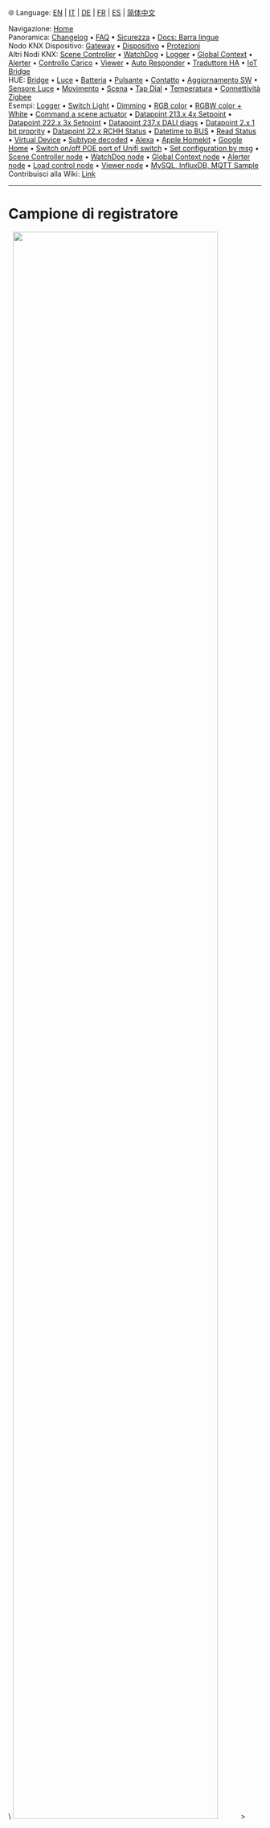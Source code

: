 🌐 Language: [EN](/node-red-contrib-knx-ultimate/wiki/Logger-Sample) | [IT](/node-red-contrib-knx-ultimate/wiki/it-Logger-Sample) | [DE](/node-red-contrib-knx-ultimate/wiki/de-Logger-Sample) | [FR](/node-red-contrib-knx-ultimate/wiki/fr-Logger-Sample) | [ES](/node-red-contrib-knx-ultimate/wiki/es-Logger-Sample) | [简体中文](/node-red-contrib-knx-ultimate/wiki/zh-CN-Logger-Sample)
<!-- NAV START -->
Navigazione: [Home](/node-red-contrib-knx-ultimate/wiki/it-Home)  
Panoramica: [Changelog](https://github.com/Supergiovane/node-red-contrib-knx-ultimate/blob/master/CHANGELOG.md) • [FAQ](/node-red-contrib-knx-ultimate/wiki/it-FAQ-Troubleshoot) • [Sicurezza](/node-red-contrib-knx-ultimate/wiki/it-SECURITY) • [Docs: Barra lingue](/node-red-contrib-knx-ultimate/wiki/it-Docs-Language-Bar)  
Nodo KNX Dispositivo: [Gateway](/node-red-contrib-knx-ultimate/wiki/it-Gateway-configuration) • [Dispositivo](/node-red-contrib-knx-ultimate/wiki/it-Device) • [Protezioni](/node-red-contrib-knx-ultimate/wiki/it-Protections)  
Altri Nodi KNX: [Scene Controller](/node-red-contrib-knx-ultimate/wiki/it-SceneController-Configuration) • [WatchDog](/node-red-contrib-knx-ultimate/wiki/it-WatchDog-Configuration) • [Logger](/node-red-contrib-knx-ultimate/wiki/it-Logger-Configuration) • [Global Context](/node-red-contrib-knx-ultimate/wiki/it-GlobalVariable) • [Alerter](/node-red-contrib-knx-ultimate/wiki/it-Alerter-Configuration) • [Controllo Carico](/node-red-contrib-knx-ultimate/wiki/it-LoadControl-Configuration) • [Viewer](/node-red-contrib-knx-ultimate/wiki/it-knxUltimateViewer) • [Auto Responder](/node-red-contrib-knx-ultimate/wiki/it-KNXAutoResponder) • [Traduttore HA](/node-red-contrib-knx-ultimate/wiki/it-HATranslator) • [IoT Bridge](/node-red-contrib-knx-ultimate/wiki/it-IoT-Bridge-Configuration)  
HUE: [Bridge](/node-red-contrib-knx-ultimate/wiki/it-HUE+Bridge+configuration) • [Luce](/node-red-contrib-knx-ultimate/wiki/it-HUE+Light) • [Batteria](/node-red-contrib-knx-ultimate/wiki/it-HUE+Battery) • [Pulsante](/node-red-contrib-knx-ultimate/wiki/it-HUE+Button) • [Contatto](/node-red-contrib-knx-ultimate/wiki/it-HUE+Contact+sensor) • [Aggiornamento SW](/node-red-contrib-knx-ultimate/wiki/it-HUE+Device+software+update) • [Sensore Luce](/node-red-contrib-knx-ultimate/wiki/it-HUE+Light+sensor) • [Movimento](/node-red-contrib-knx-ultimate/wiki/it-HUE+Motion) • [Scena](/node-red-contrib-knx-ultimate/wiki/it-HUE+Scene) • [Tap Dial](/node-red-contrib-knx-ultimate/wiki/it-HUE+Tapdial) • [Temperatura](/node-red-contrib-knx-ultimate/wiki/it-HUE+Temperature+sensor) • [Connettività Zigbee](/node-red-contrib-knx-ultimate/wiki/it-HUE+Zigbee+connectivity)  
Esempi: [Logger](/node-red-contrib-knx-ultimate/wiki/it-Logger-Sample) • [Switch Light](/node-red-contrib-knx-ultimate/wiki/-Sample---Switch-light) • [Dimming](/node-red-contrib-knx-ultimate/wiki/-Sample---Dimming) • [RGB color](/node-red-contrib-knx-ultimate/wiki/-Sample---RGB-Color) • [RGBW color + White](/node-red-contrib-knx-ultimate/wiki/-Sample---RGBW-Color-plus-White) • [Command a scene actuator](/node-red-contrib-knx-ultimate/wiki/-Sample---Control-a-scene-actuator) • [Datapoint 213.x 4x Setpoint](/node-red-contrib-knx-ultimate/wiki/-Sample---DPT213) • [Datapoint 222.x 3x Setpoint](/node-red-contrib-knx-ultimate/wiki/-Sample---DPT222) • [Datapoint 237.x DALI diags](/node-red-contrib-knx-ultimate/wiki/-Sample---DPT237) • [Datapoint 2.x 1 bit proprity](/node-red-contrib-knx-ultimate/wiki/-Sample---DPT2) • [Datapoint 22.x RCHH Status](/node-red-contrib-knx-ultimate/wiki/-Sample---DPT22) • [Datetime to BUS](/node-red-contrib-knx-ultimate/wiki/-Sample---DateTime-to-BUS) • [Read Status](/node-red-contrib-knx-ultimate/wiki/-Sample---Read-value-from-Device) • [Virtual Device](/node-red-contrib-knx-ultimate/wiki/-Sample---Virtual-Device) • [Subtype decoded](/node-red-contrib-knx-ultimate/wiki/-Sample---Subtype) • [Alexa](/node-red-contrib-knx-ultimate/wiki/-Sample---Alexa) • [Apple Homekit](/node-red-contrib-knx-ultimate/wiki/-Sample---Apple-Homekit) • [Google Home](/node-red-contrib-knx-ultimate/wiki/-Sample---Google-Assistant) • [Switch on/off POE port of Unifi switch](/node-red-contrib-knx-ultimate/wiki/-Sample---UnifiPOE) • [Set configuration by msg](/node-red-contrib-knx-ultimate/wiki/-Sample-setConfig) • [Scene Controller node](/node-red-contrib-knx-ultimate/wiki/Sample-Scene-Node) • [WatchDog node](/node-red-contrib-knx-ultimate/wiki/-Sample---WatchDog) • [Global Context node](/node-red-contrib-knx-ultimate/wiki/SampleGlobalContextNode) • [Alerter node](/node-red-contrib-knx-ultimate/wiki/SampleAlerter) • [Load control node](/node-red-contrib-knx-ultimate/wiki/SampleLoadControl) • [Viewer node](/node-red-contrib-knx-ultimate/wiki/knxUltimateViewer) • [MySQL, InfluxDB, MQTT Sample](/node-red-contrib-knx-ultimate/wiki/Sample-KNX2MQTT-KNX2MySQL-KNX2InfluxDB)  
Contribuisci alla Wiki: [Link](/node-red-contrib-knx-ultimate/wiki/it-Manage-Wiki)
<!-- NAV END -->
---
# Campione di registratore
\ <img src = "https://raw.githubusercontent.com/supergiovane/node-red-contrib-knx-ultimate/master/img/wiki/logger.png" width = "90%">>
**Copia questo codice e incollalo nel tuo stream**
<Psumo> <summary> Visualizza codice </summary>
> Regola il nodo in base alle impostazioni e imposta il percorso sul nodo file \*\*.```javascript
[
    {
        "id": "b8e9e444.0af1f",
        "type": "knxUltimateLogger",
        "z": "9b496263.064388",
        "server": "55dbcdcf.4aacdc",
        "topic": "Logger",
        "intervalCreateETSXML": "15",
        "name": "",
        "autoStartTimerCreateETSXML": true,
        "maxRowsInETSXML": "0",
        "x": 340,
        "y": 200,
        "wires": [
            [
                "d46f6877.010698"
            ]
        ]
    },
    {
        "id": "d46f6877.010698",
        "type": "file",
        "z": "9b496263.064388",
        "name": "",
        "filename": "",
        "appendNewline": true,
        "createDir": false,
        "overwriteFile": "true",
        "encoding": "none",
        "x": 530,
        "y": 200,
        "wires": [
            []
        ]
    },
    {
        "id": "55dbcdcf.4aacdc",
        "type": "knxUltimate-config",
        "z": "",
        "host": "224.0.23.12",
        "port": "3671",
        "physAddr": "15.15.22",
        "suppressACKRequest": false,
        "csv": "",
        "KNXEthInterface": "en9",
        "KNXEthInterfaceManuallyInput": "",
        "statusDisplayLastUpdate": true,
        "statusDisplayDeviceNameWhenALL": true,
        "statusDisplayDataPoint": false,
        "stopETSImportIfNoDatapoint": "stop",
        "loglevel": "error",
        "name": "Gateway",
        "localEchoInTunneling": true
    }
]
```\ </Dettagli>